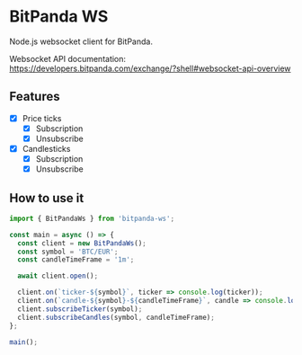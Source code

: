 # BitPanda WS

Node.js websocket client for BitPanda.

Websocket API documentation: https://developers.bitpanda.com/exchange/?shell#websocket-api-overview

## Features

- [x] Price ticks
  - [x] Subscription
  - [x] Unsubscribe
- [x] Candlesticks
  - [x] Subscription
  - [x] Unsubscribe

## How to use it

```js
import { BitPandaWs } from 'bitpanda-ws';

const main = async () => {
  const client = new BitPandaWs();
  const symbol = 'BTC/EUR';
  const candleTimeFrame = '1m';

  await client.open();

  client.on(`ticker-${symbol}`, ticker => console.log(ticker));
  client.on(`candle-${symbol}-${candleTimeFrame}`, candle => console.log(candle));
  client.subscribeTicker(symbol);
  client.subscribeCandles(symbol, candleTimeFrame);
};

main();
```

